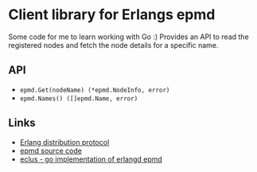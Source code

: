 # Client library for Erlangs epmd

Some code for me to learn working with Go :) Provides an API to read the registered nodes and fetch the node details for a specific name.

## API

* `epmd.Get(nodeName) (*epmd.NodeInfo, error)`
* `epmd.Names() ([]epmd.Name, error)`

## Links

* [Erlang distribution protocol](http://www.erlang.org/doc/apps/erts/erl_dist_protocol.html)
* [epmd source code](https://github.com/erlang/otp/blob/maint/erts/epmd/src/)
* [eclus - go implementation of erlangd epmd](https://github.com/goerlang/eclus)


